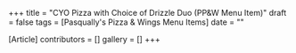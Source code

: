 +++
title = "CYO Pizza with Choice of Drizzle Duo (PP&W Menu Item)"
draft = false
tags = [Pasqually's Pizza & Wings Menu Items]
date = ""

[Article]
contributors = []
gallery = []
+++